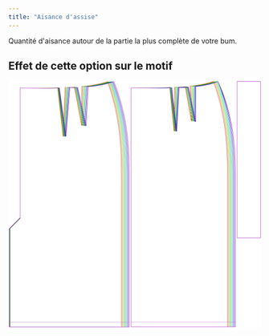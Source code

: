 ```yaml
---
title: "Aisance d'assise"
---
```


Quantité d'aisance autour de la partie la plus complète de votre bum.

## Effet de cette option sur le motif

![Cette image montre l'effet de cette option en superposant plusieurs variantes qui ont une valeur différente pour cette option](penelope_seatease_sample.svg "Effet de cette option sur le motif")
